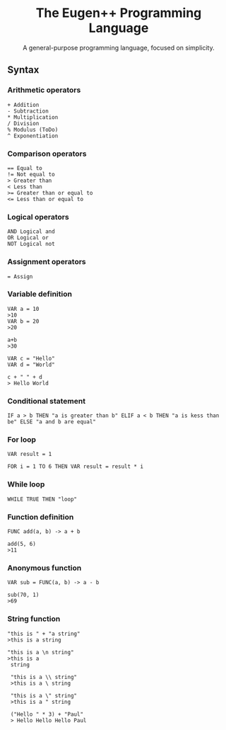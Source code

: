 <div align="center">

<h1>The Eugen++ Programming Language</h1>
<p>A general-purpose programming language, focused on simplicity.</p>

</div>

<h2>Syntax</h2>
<h3>Arithmetic operators</h3>

~~~
+ Addition
- Subtraction
* Multiplication
/ Division
% Modulus (ToDo)
^ Exponentiation
~~~

<h3>Comparison operators</h3>

~~~
== Equal to
!= Not equal to
> Greater than
< Less than
>= Greater than or equal to
<= Less than or equal to
~~~


<h3>Logical operators</h3>

~~~
AND Logical and
OR Logical or
NOT Logical not
~~~

<h3>Assignment operators</h3>

~~~
= Assign
~~~

<h3>Variable definition</h3>

~~~
VAR a = 10
>10
VAR b = 20
>20

a+b
>30

VAR c = "Hello"
VAR d = "World"

c + " " + d
> Hello World
~~~

<h3>Conditional statement</h3>

~~~
IF a > b THEN "a is greater than b" ELIF a < b THEN "a is kess than be" ELSE "a and b are equal"
~~~

<h3>For loop</h3>

~~~
VAR result = 1

FOR i = 1 TO 6 THEN VAR result = result * i
~~~

<h3>While loop</h3>

~~~
WHILE TRUE THEN "loop"
~~~

<h3>Function definition</h3>

~~~
FUNC add(a, b) -> a + b

add(5, 6)
>11
~~~

<h3>Anonymous function</h3>

~~~
VAR sub = FUNC(a, b) -> a - b

sub(70, 1)
>69
~~~

<h3>String function</h3>

~~~
"this is " + "a string"
>this is a string

"this is a \n string"
>this is a 
 string

 "this is a \\ string"
 >this is a \ string

 "this is a \" string"
 >this is a " string

 ("Hello " * 3) + "Paul"
 > Hello Hello Hello Paul
~~~